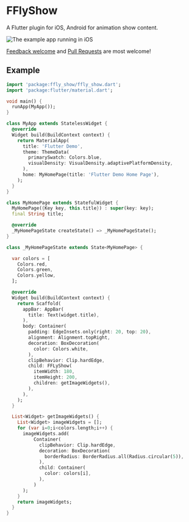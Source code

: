 # FFlyShow

A Flutter plugin for iOS, Android for animation show content.

![The example app running in iOS](https://github.com/PreSwift/FFlyShow/doc/y2hn0-sbe5j.gif)

[Feedback welcome](https://github.com/PreSwift/FFlyShow/issues) and
[Pull Requests](https://github.com/PreSwift/FFlyShow/pulls) are most welcome!

## Example

```dart
import 'package:ffly_show/ffly_show.dart';
import 'package:flutter/material.dart';

void main() {
  runApp(MyApp());
}

class MyApp extends StatelessWidget {
  @override
  Widget build(BuildContext context) {
    return MaterialApp(
      title: 'Flutter Demo',
      theme: ThemeData(
        primarySwatch: Colors.blue,
        visualDensity: VisualDensity.adaptivePlatformDensity,
      ),
      home: MyHomePage(title: 'Flutter Demo Home Page'),
    );
  }
}

class MyHomePage extends StatefulWidget {
  MyHomePage({Key key, this.title}) : super(key: key);
  final String title;

  @override
  _MyHomePageState createState() => _MyHomePageState();
}

class _MyHomePageState extends State<MyHomePage> {

  var colors = [
    Colors.red,
    Colors.green,
    Colors.yellow,
  ];

  @override
  Widget build(BuildContext context) {
    return Scaffold(
      appBar: AppBar(
        title: Text(widget.title),
      ),
      body: Container(
        padding: EdgeInsets.only(right: 20, top: 20),
        alignment: Alignment.topRight,
        decoration: BoxDecoration(
          color: Colors.white,
        ),
        clipBehavior: Clip.hardEdge,
        child: FFLyShow(
          itemWidth: 180,
          itemHeight: 200,
          children: getImageWidgets(),
        ),
      ),
    );
  }

  List<Widget> getImageWidgets() {
    List<Widget> imageWidgets = [];
    for (var i=0;i<colors.length;i++) {
      imageWidgets.add(
          Container(
            clipBehavior: Clip.hardEdge,
            decoration: BoxDecoration(
              borderRadius: BorderRadius.all(Radius.circular(5)),
            ),
            child: Container(
              color: colors[i],
            ),
          )
      );
    }
    return imageWidgets;
  }
}
```
